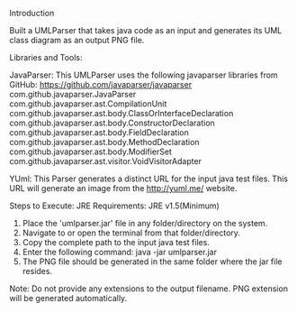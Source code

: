 Introduction

Built a UMLParser that  takes java code as an input and generates its UML class diagram as an output PNG file.

Libraries and Tools: 

JavaParser:
This UMLParser uses the following javaparser libraries from GitHub: https://github.com/javaparser/javaparser
com.github.javaparser.JavaParser 
com.github.javaparser.ast.CompilationUnit 
com.github.javaparser.ast.body.ClassOrInterfaceDeclaration 
com.github.javaparser.ast.body.ConstructorDeclaration 
com.github.javaparser.ast.body.FieldDeclaration 
com.github.javaparser.ast.body.MethodDeclaration 
com.github.javaparser.ast.body.ModifierSet 
com.github.javaparser.ast.visitor.VoidVisitorAdapter

YUml:
This Parser  generates a distinct URL for the input java test files. This URL will generate an image from the  http://yuml.me/ website.

Steps to Execute:
JRE Requirements: JRE v1.5(Minimum)
1. Place the 'umlparser.jar' file in any folder/directory on the system.
2. Navigate to or open the terminal from that folder/directory.
3. Copy the complete path to the input java test files.
4. Enter the following command:
java -jar umlparser.jar <Complete Path to the test files> <Output filename>
5. The PNG file should be generated in the same folder where the jar file resides. 

Note: Do not provide any extensions to the output filename. PNG extension will be generated automatically. 